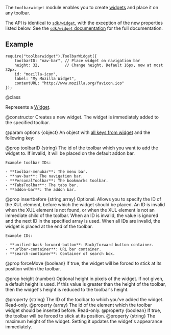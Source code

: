 The `toolbarwidget` module enables you to create [widgets](modules/sdk/widget.html) and place it on any toolbar.

The API is identical to [`sdk/widget`](modules/sdk/widget.html), with the exception of the new properties listed below.
See the [`sdk/widget` documentation](modules/sdk/widget.html) for the full documentation.

## Example ##

    require("toolbarwidget").ToolbarWidget({
        toolbarID: "nav-bar", // Place widget on navigation bar
        height: 32,           // Change height. Default 16px, now at most 32px.
        id: "mozilla-icon",
        label: "My Mozilla Widget",
        contentURL: "http://www.mozilla.org/favicon.ico"
    });

<api name="ToolbarWidget">
@class

Represents a [Widget](modules/sdk/widgets.html).

<api name="ToolbarButton">
@constructor
Creates a new widget. The widget is immediately added to the specified toolbar.

@param options {object}
An object with [all keys from widget](modules/sdk/widget.html#Widget%29options%29) and the following key:

  @prop toolbarID {string}
    The id of the toolbar which you want to add the widget to.
    If invalid, it will be placed on the default addon bar.

    Example toolbar IDs:

    - **toolbar-menubar**: The menu bar.
    - **nav-bar**: The navigation bar.
    - **PersonalToolbar**: The bookmarks toolbar.
    - **TabsToolbar**: The tabs bar.
    - **addon-bar**: The addon bar.

  @prop insertbefore {string,array}
    Optional. Allows you to specify the ID of the XUL element, before which the widget should be placed.
    An ID is invalid when the XUL element is not found, or when the XUL element is not an immediate child of the toolbar.
    When an ID is invalid, the value is ignored and the next ID in the specified array is used.
    When all IDs are invalid, the widget is placed at the end of the toolbar.

    Example IDs:

    - **unified-back-forward-button**: Back/forward button container.
    - **urlbar-container**: URL bar container.
    - **search-container**: Container of search box.

  @prop forceMove {boolean}
    If true, the widget will be forced to stick at its position within the toolbar.

  @prop height {number}
    Optional height in pixels of the widget. If not given, a default height is used.
    If this value is greater than the height of the toolbar, then the widget's height
    is reduced to the toolbar's height.

</api>
<api name="toolbarID">
@property {string}
  The ID of the toolbar to which you've added the widget.  Read-only.
</api>
<api name="insertbefore">
@property {array}
  The id of the element which the toolbar widget should be inserted before.  Read-only.
</api>
<api name="forceMove">
@property {boolean}
  If true, the toolbar will be forced to stick at its position.
</api>
<api name="height">
@property {string}
  The maximum height of the widget. Setting it updates the widget's appearance immediately.
</api>
</api>
